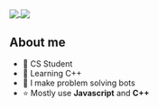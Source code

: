 <!--
**karyeet/karyeet** is a ✨ _special_ ✨ repository because its `README.md` (this file) appears on your GitHub profile.
-->

<!--![karyeet's GitHub stats](https://github-readme-stats.vercel.app/api?username=karyeet&show_icons=true&theme=codeSTACKr)
![Top Langs](https://github-readme-stats.vercel.app/api/top-langs/?username=karyeet&show_icons=true&theme=codeSTACKr&hide=html)
-->

<a href="https://github.com/karyeet/karyeet/">
  <img align="center" src="https://github-readme-stats.vercel.app/api?username=karyeet&show_icons=true&theme=codeSTACKr" />
</a>
<a href="https://github.com/karyeet/karyeet/">
  <img align="center" src="https://github-readme-stats.vercel.app/api/top-langs/?username=karyeet&show_icons=true&theme=codeSTACKr&hide=html" />
</a>

<h2>About me</h2>

- 🔭 CS Student
- 🌱 Learning C++
- 🤖 I make problem solving bots
- ⭐ Mostly use **Javascript** and **C++**
